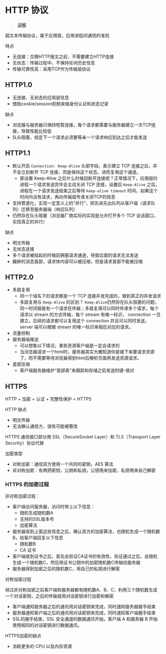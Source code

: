 # HTTP 协议

> [讲解](https://segmentfault.com/a/1190000019891825)

超文本传输协议，属于应用层，应用进程间通信的准则

特点

* 无连接：交换HTTP报文之前，不需要建立HTTP连接
* 无状态：传输过程中，不保持任何历史信息
* 传输可靠性高：采用TCP作为传输层协议

## HTTP1.0

* 无连接、无状态的应用层信息
* 借助cookie/session机制来做身份认证和状态记录

缺点

* 浏览器与服务器只保持短暂连接，每个请求都需要与服务器建立一次TCP连接，导致性能比较低
* 队头阻塞，规定下一个请求必须要等亲一个请求响应到达之后才能发送

## HTTP1.1

* 默认开启 `Connection: Keep-Alive` 头部字段，表示建立 TCP 连接之后，并不会立刻断开 TCP 连接，而是保持这个状态，进而复用这个通道。
  * 那设置 Keep-Alive 之后什么时候回断开连接呢？正常情况下，应用层的进程一个请求发送完毕会主动关闭 TCP 连接，设置后 `Keep-Alive` 之后，进程在一个请求发送结束之后等待 `keep-alive timeout` 时间，如果这个时间内没有请求，再向传输层传递关闭TCP的信息
* 支持管道化，实现一定意义上的“并行”，把先进先出队列从客户端（请求队列）迁移至服务器端（响应队列）
* 仍然存在队头阻塞（浏览器厂商实际的实现是允许打开多个 TCP 会话窗口，实现真正的并行）

缺点

* 明文传输
* 无状态连接
* 多个请求被挂起的时候回拥塞请求通道，导致后面的请求无法发送
* 臃肿的消息首部，请求体内容可以被压缩，但是请求首部不能被压缩

## HTTP2.0

* 多路复用
  * 同一个域名下的请求都是一个 TCP 连接并发完成的，做到真正的并发请求
  * 多路复用与 `Keep-Alive` 的区别？ `Keep-Alive`仍然存在队头阻塞的问题，同一时间智能有一个请求在传输；多路复用可以同时传递多个请求，每个请求以 stream 的方式传输，每个 stream 有唯一标识， connection 一旦建立，后续的请求都可以复用这个 connection 并且可以同时发送，server 端可以根据 stream 的唯一标识来相应对应的请求。
* 流量控制
* 服务器端推送
  * 可以想象以下情况，某些资源客户端是一定会请求的
  * 当浏览器请求一个html时，服务器其实大概知道你是接下来要请求资源了，而不需要等待浏览器得到html后解析页面再发送资源请求。
* 首部压缩
  * 客户端服务器维护“首部表”来跟踪和存储之前发送的键-值对

## HTTPS

HTTP + 加密 + 认证 + 完整性保护 = HTTPS

HTTP 缺点

* 明文传输
* 无法确认通信方，很有可能被篡改

HTTPS 通信接口部分用 SSL（SecureSocket Layer）和 TLS（Transport Layer Security）协议代替

加密类型

* 对称加密：通信双方使用一个共同的密钥，AES 算法
* 非对称加密：有两把密钥，公钥和私钥，公钥用来加密，私钥用来自己解密

### HTTPS 的加密过程

非对称加密过程：

* 客户端访问服务器，访问时带上以下信息：
  * 随机生成随机数A
  * 支持的SSL版本号
  * 加密算法
* 服务器收到上面这些信息之后，确认双方的加密算法，也随机生成一个随机数B，给客户端回复以下信息
  * 随机数B
  * CA 证书
* 客户端收到证书之后，首先会验证CA证书的有效性，验证通过之后，会随机生成一个随机数C，然后用证书公钥中的加密随机数C传输给服务器
* 服务器得到加密之后的随机数C，用自己的私钥进行解密

对称加密过程

经过非对称加密之后客户端和服务器都有随机数A、B、C，利用三个随机数生成一个对话密钥，之后的传输就用对话密钥进行加密和解密

* 客户端通知服务器之后的通讯用对话密钥来完成，同时通知服务器握手结束
* 服务器通知客户端之后的通讯用对话密钥来完成，同时通知客户端握手结束
* SSL的握手结束，SSL 安全通道的数据通讯开始，客户端 A 和服务器 B 开始使用相同的对话密钥进行数据通讯。

HTTPS加密的缺点

* 消耗更多的 CPU 以及内存资源

